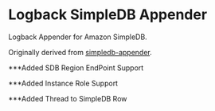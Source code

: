 # Logback SimpleDB Appender

Logback Appender for Amazon SimpleDB.

Originally derived from [simpledb-appender](http://code.google.com/p/simpledb-appender/).

***Added SDB Region EndPoint Support

***Added Instance Role Support

***Added Thread to SimpleDB Row

